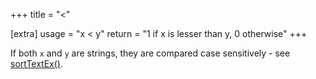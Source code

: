 +++
title = "<"

[extra]
usage = "x < y"
return = "1 if x is lesser than y, 0 otherwise"
+++

If both `x` and `y` are strings, they are compared case sensitively - see [sortTextEx()](@/language/proc/sorttextex.md).
